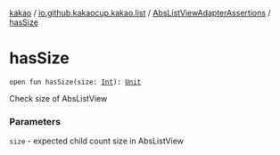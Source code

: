 [kakao](../../index.md) / [io.github.kakaocup.kakao.list](../index.md) / [AbsListViewAdapterAssertions](index.md) / [hasSize](./has-size.md)

# hasSize

`open fun hasSize(size: `[`Int`](https://kotlinlang.org/api/latest/jvm/stdlib/kotlin/-int/index.html)`): `[`Unit`](https://kotlinlang.org/api/latest/jvm/stdlib/kotlin/-unit/index.html)

Check size of AbsListView

### Parameters

`size` - expected child count size in AbsListView